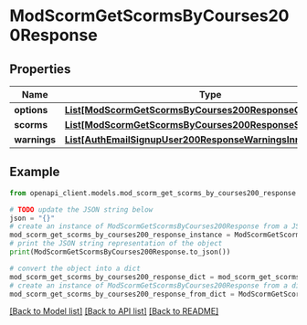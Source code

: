 # ModScormGetScormsByCourses200Response


## Properties

Name | Type | Description | Notes
------------ | ------------- | ------------- | -------------
**options** | [**List[ModScormGetScormsByCourses200ResponseOptionsInner]**](ModScormGetScormsByCourses200ResponseOptionsInner.md) |  | [optional] 
**scorms** | [**List[ModScormGetScormsByCourses200ResponseScormsInner]**](ModScormGetScormsByCourses200ResponseScormsInner.md) |  | 
**warnings** | [**List[AuthEmailSignupUser200ResponseWarningsInner]**](AuthEmailSignupUser200ResponseWarningsInner.md) |  | [optional] 

## Example

```python
from openapi_client.models.mod_scorm_get_scorms_by_courses200_response import ModScormGetScormsByCourses200Response

# TODO update the JSON string below
json = "{}"
# create an instance of ModScormGetScormsByCourses200Response from a JSON string
mod_scorm_get_scorms_by_courses200_response_instance = ModScormGetScormsByCourses200Response.from_json(json)
# print the JSON string representation of the object
print(ModScormGetScormsByCourses200Response.to_json())

# convert the object into a dict
mod_scorm_get_scorms_by_courses200_response_dict = mod_scorm_get_scorms_by_courses200_response_instance.to_dict()
# create an instance of ModScormGetScormsByCourses200Response from a dict
mod_scorm_get_scorms_by_courses200_response_from_dict = ModScormGetScormsByCourses200Response.from_dict(mod_scorm_get_scorms_by_courses200_response_dict)
```
[[Back to Model list]](../README.md#documentation-for-models) [[Back to API list]](../README.md#documentation-for-api-endpoints) [[Back to README]](../README.md)


